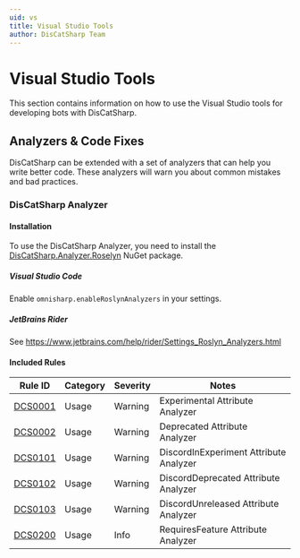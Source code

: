 ```yaml
---
uid: vs
title: Visual Studio Tools
author: DisCatSharp Team
---
```


# Visual Studio Tools

This section contains information on how to use the Visual Studio tools for developing bots with DisCatSharp.

## Analyzers & Code Fixes

DisCatSharp can be extended with a set of analyzers that can help you write better code. These analyzers will warn you about common mistakes and bad practices.

### DisCatSharp Analyzer

#### Installation

To use the DisCatSharp Analyzer, you need to install the [DisCatSharp.Analyzer.Roselyn](https://www.nuget.org/packages/DisCatSharp.Analyzer.Roselyn) NuGet package.

##### Visual Studio Code

Enable `omnisharp.enableRoslynAnalyzers` in your settings.

##### JetBrains Rider

See https://www.jetbrains.com/help/rider/Settings_Roslyn_Analyzers.html

#### Included Rules

Rule ID | Category | Severity | Notes
--------|----------|----------|-------
[DCS0001](xref:vs_analyzer_dcs_0001) | Usage | Warning | Experimental Attribute Analyzer
[DCS0002](xref:vs_analyzer_dcs_0002) | Usage | Warning | Deprecated Attribute Analyzer
[DCS0101](xref:vs_analyzer_dcs_0101) | Usage | Warning | DiscordInExperiment Attribute Analyzer
[DCS0102](xref:vs_analyzer_dcs_0102) | Usage | Warning | DiscordDeprecated Attribute Analyzer
[DCS0103](xref:vs_analyzer_dcs_0103) | Usage | Warning | DiscordUnreleased Attribute Analyzer
[DCS0200](xref:vs_analyzer_dcs_0200) | Usage | Info    | RequiresFeature Attribute Analyzer

